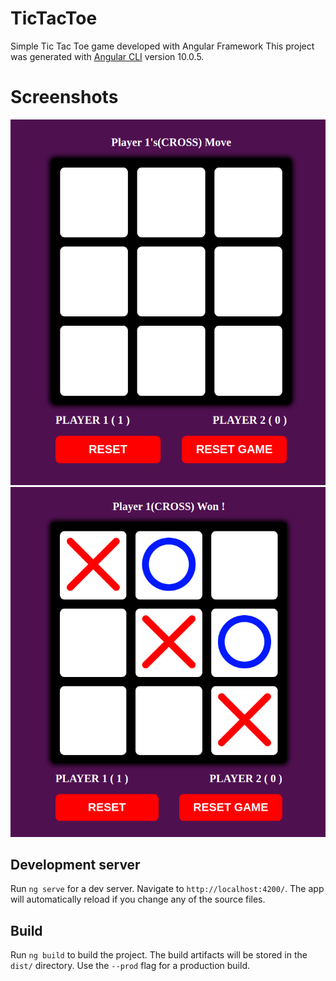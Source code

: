 # TicTacToe

Simple Tic Tac Toe game developed with Angular Framework
This project was generated with [Angular CLI](https://github.com/angular/angular-cli) version 10.0.5.

# Screenshots
![Screenshot 1](https://github.com/lijovijayan/tic-tac-toe/blob/master/screenshots/screenshots1.png)
![Screenshot 2](https://github.com/lijovijayan/tic-tac-toe/blob/master/screenshots/screenshots2.png)

## Development server

Run `ng serve` for a dev server. Navigate to `http://localhost:4200/`. The app will automatically reload if you change any of the source files.

## Build

Run `ng build` to build the project. The build artifacts will be stored in the `dist/` directory. Use the `--prod` flag for a production build.
